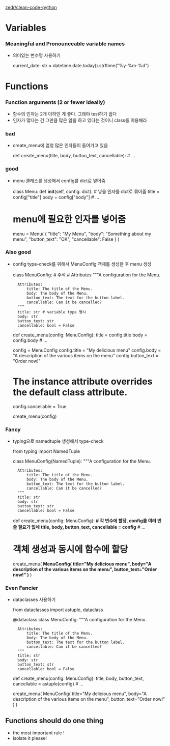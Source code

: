 [zedr/clean-code-python](https://github.com/zedr/clean-code-python#introduction)

# Variables

### Meaningful and Pronounceable variable names

- 의미있는 변수명 사용하기

    current_date: str = datetime.date.today().strftime("%y-%m-%d")

# Functions

### Function arguments (2 or fewer ideally)

- 함수의 인자는 2개 이하인 게 좋다. 그래야 test하기 쉽다
- 인자가 많다는 건 그만큼 많은 일을 하고 있다는 것이니 class를 이용해라

### bad

- create_menu에 엄청 많은 인자들이 들어가고 있음

    def create_menu(title, body, button_text, cancellable):
        # ...

### good

- menu 클래스를 생성해서 config를 dict로 넣어줌

    class Menu:
        def __init__(self, config: dict): # 넣을 인자를 dict로 묶어줌 
            title = config["title"]
            body = config["body"]
            # ...
    
    # menu에 필요한 인자를 넣어줌 
    menu = Menu( 
        {
            "title": "My Menu",
            "body": "Something about my menu",
            "button_text": "OK",
            "cancellable": False
        }
    )

### Also good

- config type-check를 위해서 MenuConfig 객체를 생성한 후 menu 생성

    class MenuConfig: # 주석 # Attributes 
        """A configuration for the Menu.
    
        Attributes:
            title: The title of the Menu.
            body: The body of the Menu.
            button_text: The text for the button label.
            cancellable: Can it be cancelled?
        """
        title: str # variable type 명시
        body: str
        button_text: str
        cancellable: bool = False
    
    
    def create_menu(config: MenuConfig):
        title = config.title
        body = config.body
        # ...
    
    
    config = MenuConfig
    config.title = "My delicious menu"
    config.body = "A description of the various items on the menu"
    config.button_text = "Order now!"
    # The instance attribute overrides the default class attribute.
    config.cancellable = True
    
    create_menu(config)

### Fancy

- typing으로 namedtuple 생성해서 type-check

    from typing import NamedTuple
    
    
    class MenuConfig(NamedTuple):
        """A configuration for the Menu.
    
        Attributes:
            title: The title of the Menu.
            body: The body of the Menu.
            button_text: The text for the button label.
            cancellable: Can it be cancelled?
        """
        title: str
        body: str
        button_text: str
        cancellable: bool = False
    
    
    def create_menu(config: MenuConfig):
    		**# 각 변수에 할당, config를 여러 번 쓸 필요가 없네**
        **title, body, button_text, cancellable = config** 
        # ...
    
    
    # 객체 생성과 동시에 함수에 할당
    create_menu(
        **MenuConfig(
            title="My delicious menu",
            body="A description of the various items on the menu",
            button_text="Order now!"
        )**
    )

### Even Fancier

- dataclasses 사용하기

    from dataclasses import astuple, dataclass
    
    
    @dataclass
    class MenuConfig:
        """A configuration for the Menu.
    
        Attributes:
            title: The title of the Menu.
            body: The body of the Menu.
            button_text: The text for the button label.
            cancellable: Can it be cancelled?
        """
        title: str
        body: str
        button_text: str
        cancellable: bool = False
    
    def create_menu(config: MenuConfig):
        title, body, button_text, cancellable = astuple(config)
        # ...
    
    
    create_menu(
        MenuConfig(
            title="My delicious menu",
            body="A description of the various items on the menu",
            button_text="Order now!"
        )
    )

## Functions should do one thing

- the most important rule !
- isolate it please!

